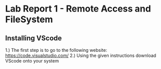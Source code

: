 # Lab Report 1 - Remote Access and FileSystem

## Installing VScode
1.) The first step is to go to the following website: https://code.visualstudio.com/
2.) Using the given instructions download VScode onto your system

